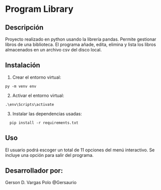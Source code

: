 # Program Library

## Descripción
Proyecto realizado en python usando la librería pandas. Permite gestionar libros de una biblioteca. El programa añade, edita, elimina y lista los libros almacenados en un archivo csv del disco local.

## Instalación
1. Crear el entorno virtual:
```
py -m venv env
```
2. Activar el entorno virtual:
```
.\env\Scripts\activate
```
3. Instalar las dependencias usadas:
```
  pip install -r requirements.txt
```
## Uso
El usuario podrá escoger un total de 11 opciones del menú interactivo. Se incluye una opción para salir del programa. 


## Desarrollador por:
Gerson D. Vargas Polo @Gersaurio